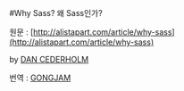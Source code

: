#Why Sass? 왜 Sass인가?

원문 : [http://alistapart.com/article/why-sass](http://alistapart.com/article/why-sass)

by [DAN CEDERHOLM](http://alistapart.com/author/dancederholm)

번역 : [GONGJAM](http://gongjam.co.kr)

